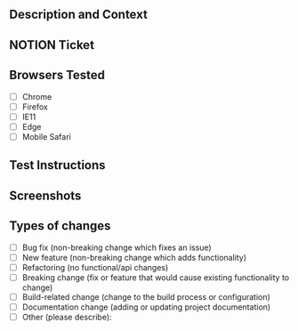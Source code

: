 <!-- In the title above, write the ticket number and summary like this: [ABC-123] Fix dropdown unit tests -->

## Description and Context

<!-- What should others know about this code? -->
<!-- What's the use case? How did you end up at this solution? -->

## NOTION Ticket

<!-- Please link to the issue here: -->

## Browsers Tested

- [ ] Chrome
- [ ] Firefox
- [ ] IE11
- [ ] Edge
- [ ] Mobile Safari

## Test Instructions

<!-- How to see your changes, what to look out for. -->

## Screenshots

<!-- If your code introduces a visual change, include screenshots showing the UI before and after -->

## Types of changes

<!-- What types of changes does your code introduce? Put an `x` in all the boxes that apply: -->

- [ ] Bug fix (non-breaking change which fixes an issue)
- [ ] New feature (non-breaking change which adds functionality)
- [ ] Refactoring (no functional/api changes)
- [ ] Breaking change (fix or feature that would cause existing functionality to change)
- [ ] Build-related change (change to the build process or configuration)
- [ ] Documentation change (adding or updating project documentation)
- [ ] Other (please describe):
